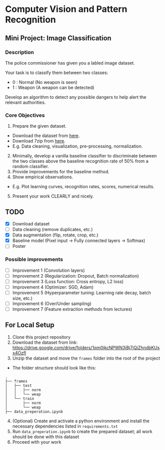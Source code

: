 # Computer Vision and Pattern Recognition

## Mini Project: Image Classification

### Description

The police commissioner has given you a labled image dataset.

Your task is to classify them between two classes:

- 0 : Normal (No weapon is seen)
- 1 : Weapon (A weapon can be detected)

Develop an algorithm to detect any possible dangers to help alert the relevant authorities.

### Core Objectives

1. Prepare the given dataset.
  - Download the dataset from [here](https://drive.google.com/drive/folders/1qm0jkcNPWN3jBj7jQiZhndbKUsx4Ozfl).
  - Download 7zip from [here](https://www.7-zip.org/download.html).
  - E.g. Data cleaning, visualization, pre-processing, normalization.
2. Minimally, develop a vanilla baseline classifier to discriminate between the two classes above the baseline recognition rate of 50% from a random classifier.
3. Provide improvements for the baseline method.
4. Show empirical observations. 
  - E.g. Plot learning curves, recognition rates, scores, numerical results.
5. Present your work CLEARLY and nicely.

## TODO
- [x] Download dataset
- [ ] Data cleaning (remove duplicates, etc.)
- [x] Data augmentation (flip, rotate, crop, etc.)
- [x] Baseline model (Pixel input -> Fully connected layers -> Softmax)
- [ ] Poster

### Possible improvements
- [ ] Improvement 1 (Convolution layers)
- [ ] Improvement 2 (Regularization: Dropout, Batch normalization)
- [ ] Improvement 3 (Loss function: Cross entropy, L2 loss)
- [ ] Improvement 4 (Optimizer: SGD, Adam)
- [ ] Improvement 5 (Hyperparameter tuning: Learning rate decay, batch size, etc.)
- [ ] Improvement 6 (Over/Under sampling)
- [ ] Improvement 7 (Feature extraction methods from lectures)

## For Local Setup
1. Clone this project repository
2. Download the dataset from link: https://drive.google.com/drive/folders/1qm0jkcNPWN3jBj7jQiZhndbKUsx4Ozfl
3. Unzip the dataset and move the `frames` folder into the root of the project
  - The folder structure should look like this:
  ```
  .
  ├── frames
  │   ├── test
  │   │   ├── norm
  │   │   └── weap
  │   └── train
  │       ├── norm
  │       └── weap
  ├── data_preperation.ipynb
  ```
4. (Optional) Create and activate a python environment and install the necessary dependencies listed in `requirements.txt`
5. Run `data_preperation.ipynb` to create the prepared dataset; all work should be done with this dataset
6. Proceed with your work
